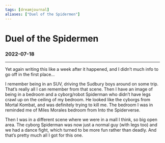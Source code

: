 ```yaml
---
tags: [dreamjournal]
aliases: ["Duel of the Spidermen"]
---
```


# Duel of the Spidermen
### 2022-07-18
---

Yet again writing this like a week after it happened, and I didn’t much info to go off in the first place…

I remember being in an SUV, driving the Sudbury boys around on some trip. That’s really all I can remember from that scene. Then I have an image of being in a bedroom and a cyborg/robot Spiderman who didn’t have legs crawl up on the ceiling of my bedroom. He looked like the cyborgs from Mortal Kombat, and was definitely trying to kill me. The bedroom I was in reminded me of Miles Morales bedroom from Into the Spiderverse.

Then I was in a different scene where we were in a mall I think, so big open area. The cyborg Spiderman was now just a normal guy (with legs too) and we had a dance fight, which turned to be more fun rather than deadly. And that’s pretty much all I got for this one.